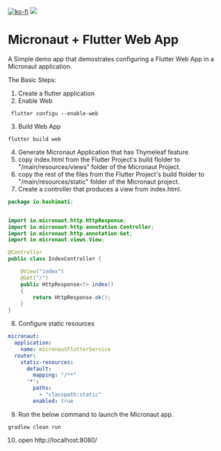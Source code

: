 [![ko-fi](https://ko-fi.com/img/githubbutton_sm.svg)](https://ko-fi.com/P5P411AKC)
<a href="https://www.buymeacoffee.com/hashimati"><img src="https://img.buymeacoffee.com/button-api/?text=Buy me a coffee&emoji=&slug=hashimati&button_colour=BD5FFF&font_colour=ffffff&font_family=Cookie&outline_colour=000000&coffee_colour=FFDD00"></a>
# Micronaut + Flutter Web App

A Simple demo app that demostrates configuring a Flutter Web App in a Micronaut application. 


The Basic Steps:
1. Create a flutter application
2. Enable Web 
```shell  
 flutter configu --enable-web
```
3. Build Web App 
```shell
flutter build web
```
4. Generate Micronaut Application that has Thymeleaf feature. 
5. copy index.html from the Flutter Project's build flolder to "/main/resources/views" folder of the Micronaut Project. 
6. copy the rest of the files from the Flutter Project's build flolder to "/main/resources/static" folder of the Micronaut project.
7. Create a controller that produces a view from index.html. 

```java 
package io.hashimati;


import io.micronaut.http.HttpResponse;
import io.micronaut.http.annotation.Controller;
import io.micronaut.http.annotation.Get;
import io.micronaut.views.View;

@Controller
public class IndexController {

    @View("index")
    @Get("/")
    public HttpResponse<?> index()
    {
        return HttpResponse.ok();
    }
}

```

8. Configure static resources

```yaml
micronaut:
  application:
    name: micronautFlutterService
  router:
    static-resources:
      default:
        mapping: "/**"
      '*':
        paths:
          - "classpath:static"
        enabled: true
```
9. Run the below command to launch the Micronaut app. 

```shell
gradlew clean run
```
10. open http://localhost:8080/
